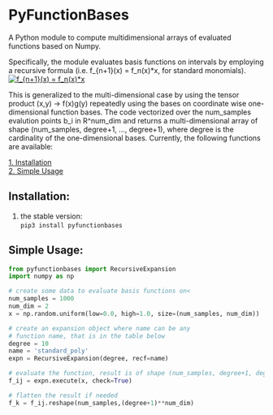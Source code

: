 # PyFunctionBases
A Python module to compute multidimensional arrays of evaluated functions based on Numpy.

Specifically, the module evaluates basis functions on intervals by employing a recursive formula (i.e. f_{n+1}(x) = f_n(x)*x, for standard monomials).
<a href="https://www.codecogs.com/eqnedit.php?latex=f_{n&plus;1}(x)&space;=&space;f_n(x)*x" target="_blank"><img src="https://latex.codecogs.com/gif.latex?f_{n&plus;1}(x)&space;=&space;f_n(x)*x" title="f_{n+1}(x) = f_n(x)*x" /></a>

This is generalized to the multi-dimensional case by using the tensor product (x,y) -> f(x)g(y) repeatedly using the bases on coordinate wise one-dimensional function bases. The code vectorized over the num_samples evalution points b_i in R^num_dim and returns a multi-dimensional array of shape (num_samples, degree+1, ..., degree+1), where degree is the cardinality of the one-dimensional bases. Currently, the following functions are available:


[1. Installation](#installation)  
[2. Simple Usage](#simple-usage)  

## Installation:
1. the stable version:  
`pip3 install pyfunctionbases`


## Simple Usage:
```python
from pyfunctionbases import RecursiveExpansion
import numpy as np

# create some data to evaluate basis functions on<
num_samples = 1000
num_dim = 2
x = np.random.uniform(low=0.0, high=1.0, size=(num_samples, num_dim))

# create an expansion object where name can be any
# function name, that is in the table below
degree = 10
name = 'standard_poly'
expn = RecursiveExpansion(degree, recf=name)

# evaluate the function, result is of shape (num_samples, degree+1, degree+1)
f_ij = expn.execute(x, check=True)

# flatten the result if needed
f_k = f_ij.reshape(num_samples,(degree+1)**num_dim)
```
